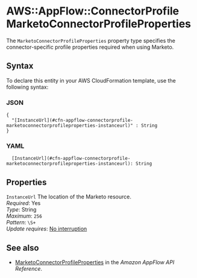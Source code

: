 # AWS::AppFlow::ConnectorProfile MarketoConnectorProfileProperties<a name="aws-properties-appflow-connectorprofile-marketoconnectorprofileproperties"></a>

 The `MarketoConnectorProfileProperties` property type specifies the connector\-specific profile properties required when using Marketo\. 

## Syntax<a name="aws-properties-appflow-connectorprofile-marketoconnectorprofileproperties-syntax"></a>

To declare this entity in your AWS CloudFormation template, use the following syntax:

### JSON<a name="aws-properties-appflow-connectorprofile-marketoconnectorprofileproperties-syntax.json"></a>

```
{
  "[InstanceUrl](#cfn-appflow-connectorprofile-marketoconnectorprofileproperties-instanceurl)" : String
}
```

### YAML<a name="aws-properties-appflow-connectorprofile-marketoconnectorprofileproperties-syntax.yaml"></a>

```
  [InstanceUrl](#cfn-appflow-connectorprofile-marketoconnectorprofileproperties-instanceurl): String
```

## Properties<a name="aws-properties-appflow-connectorprofile-marketoconnectorprofileproperties-properties"></a>

`InstanceUrl`  <a name="cfn-appflow-connectorprofile-marketoconnectorprofileproperties-instanceurl"></a>
 The location of the Marketo resource\.   
*Required*: Yes  
*Type*: String  
*Maximum*: `256`  
*Pattern*: `\S+`  
*Update requires*: [No interruption](https://docs.aws.amazon.com/AWSCloudFormation/latest/UserGuide/using-cfn-updating-stacks-update-behaviors.html#update-no-interrupt)

## See also<a name="aws-properties-appflow-connectorprofile-marketoconnectorprofileproperties--seealso"></a>
+ [MarketoConnectorProfileProperties](https://docs.aws.amazon.com/appflow/1.0/APIReference/API_MarketoConnectorProfileProperties.html) in the *Amazon AppFlow API Reference*\.

